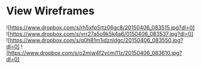 # View Wireframes

![https://www.dropbox.com/s/rh5xfp5rtz06gc8/20150406_083515.jpg?dl=0]
![https://www.dropbox.com/s/vrr27a5o9k5k4a6/0150406_083537.jpg?dl=0]
![https://www.dropbox.com/s/q0h81m1idznldgc/20150406_083550.jpg?dl=0]
![https://www.dropbox.com/s/o2miw4f2vcmi11z/20150406_083610.jpg?dl=0]


